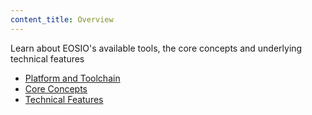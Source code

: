 ```yaml
---
content_title: Overview
---
```


Learn about EOSIO's available tools, the core concepts and underlying technical features

- [Platform and Toolchain](01_platform_and_toolchain.md)
- [Core Concepts](02_core_concepts.md)
- [Technical Features](03_technical_features.md)
